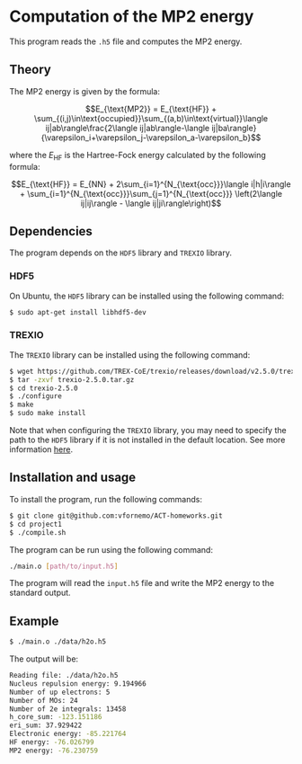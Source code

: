 # Computation of the MP2 energy

This program reads the `.h5` file and computes the MP2 energy.

## Theory

The MP2 energy is given by the formula:

```math
E_{\text{MP2}} = E_{\text{HF}} + 
 \sum_{(i,j)\in\text{occupied}}\sum_{(a,b)\in\text{virtual}}\langle ij|ab\rangle\frac{2\langle ij|ab\rangle-\langle ij|ba\rangle}{\varepsilon_i+\varepsilon_j-\varepsilon_a-\varepsilon_b}
```

where the $E_{\text{HF}}$ is the Hartree-Fock energy calculated by the following formula:

```math
E_{\text{HF}} = E_{NN} + 2\sum_{i=1}^{N_{\text{occ}}}\langle i|h|i\rangle + \sum_{i=1}^{N_{\text{occ}}}\sum_{j=1}^{N_{\text{occ}}} \left(2\langle ij|ij\rangle - \langle ij|ji\rangle\right)
```

## Dependencies

The program depends on the `HDF5` library and `TREXIO` library. 

### HDF5

On Ubuntu, the `HDF5` library can be installed using the following command:

```bash
$ sudo apt-get install libhdf5-dev
```

### TREXIO

The `TREXIO` library can be installed using the following command:

```bash
$ wget https://github.com/TREX-CoE/trexio/releases/download/v2.5.0/trexio-2.5.0.tar.gz
$ tar -zxvf trexio-2.5.0.tar.gz
$ cd trexio-2.5.0
$ ./configure
$ make
$ sudo make install
```
Note that when configuring the `TREXIO` library, you may need to specify the path to the `HDF5` library if it is not installed in the default location. See more information [here](https://github.com/TREX-CoE/trexio).

## Installation and usage

To install the program, run the following commands:

```bash
$ git clone git@github.com:vfornemo/ACT-homeworks.git
$ cd project1
$ ./compile.sh
```

The program can be run using the following command:

```bash
./main.o [path/to/input.h5]
```

The program will read the `input.h5` file and write the MP2 energy to the standard output.

## Example

```bash
$ ./main.o ./data/h2o.h5
```

The output will be:

```bash
Reading file: ./data/h2o.h5
Nucleus repulsion energy: 9.194966
Number of up electrons: 5
Number of MOs: 24
Number of 2e integrals: 13458
h_core_sum: -123.151186
eri_sum: 37.929422
Electronic energy: -85.221764
HF energy: -76.026799
MP2 energy: -76.230759
```
